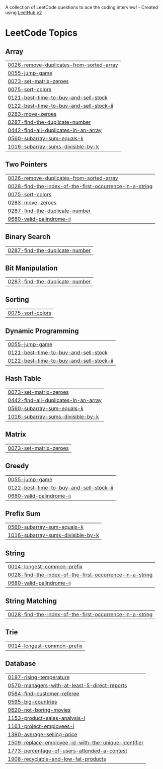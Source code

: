 A collection of LeetCode questions to ace the coding interview! - Created using [LeetHub v2](https://github.com/arunbhardwaj/LeetHub-2.0)
<!---LeetCode Topics Start-->
# LeetCode Topics
## Array
|  |
| ------- |
| [0026-remove-duplicates-from-sorted-array](https://github.com/amannaredi/LeetCode/tree/master/0026-remove-duplicates-from-sorted-array) |
| [0055-jump-game](https://github.com/amannaredi/LeetCode/tree/master/0055-jump-game) |
| [0073-set-matrix-zeroes](https://github.com/amannaredi/LeetCode/tree/master/0073-set-matrix-zeroes) |
| [0075-sort-colors](https://github.com/amannaredi/LeetCode/tree/master/0075-sort-colors) |
| [0121-best-time-to-buy-and-sell-stock](https://github.com/amannaredi/LeetCode/tree/master/0121-best-time-to-buy-and-sell-stock) |
| [0122-best-time-to-buy-and-sell-stock-ii](https://github.com/amannaredi/LeetCode/tree/master/0122-best-time-to-buy-and-sell-stock-ii) |
| [0283-move-zeroes](https://github.com/amannaredi/LeetCode/tree/master/0283-move-zeroes) |
| [0287-find-the-duplicate-number](https://github.com/amannaredi/LeetCode/tree/master/0287-find-the-duplicate-number) |
| [0442-find-all-duplicates-in-an-array](https://github.com/amannaredi/LeetCode/tree/master/0442-find-all-duplicates-in-an-array) |
| [0560-subarray-sum-equals-k](https://github.com/amannaredi/LeetCode/tree/master/0560-subarray-sum-equals-k) |
| [1016-subarray-sums-divisible-by-k](https://github.com/amannaredi/LeetCode/tree/master/1016-subarray-sums-divisible-by-k) |
## Two Pointers
|  |
| ------- |
| [0026-remove-duplicates-from-sorted-array](https://github.com/amannaredi/LeetCode/tree/master/0026-remove-duplicates-from-sorted-array) |
| [0028-find-the-index-of-the-first-occurrence-in-a-string](https://github.com/amannaredi/LeetCode/tree/master/0028-find-the-index-of-the-first-occurrence-in-a-string) |
| [0075-sort-colors](https://github.com/amannaredi/LeetCode/tree/master/0075-sort-colors) |
| [0283-move-zeroes](https://github.com/amannaredi/LeetCode/tree/master/0283-move-zeroes) |
| [0287-find-the-duplicate-number](https://github.com/amannaredi/LeetCode/tree/master/0287-find-the-duplicate-number) |
| [0680-valid-palindrome-ii](https://github.com/amannaredi/LeetCode/tree/master/0680-valid-palindrome-ii) |
## Binary Search
|  |
| ------- |
| [0287-find-the-duplicate-number](https://github.com/amannaredi/LeetCode/tree/master/0287-find-the-duplicate-number) |
## Bit Manipulation
|  |
| ------- |
| [0287-find-the-duplicate-number](https://github.com/amannaredi/LeetCode/tree/master/0287-find-the-duplicate-number) |
## Sorting
|  |
| ------- |
| [0075-sort-colors](https://github.com/amannaredi/LeetCode/tree/master/0075-sort-colors) |
## Dynamic Programming
|  |
| ------- |
| [0055-jump-game](https://github.com/amannaredi/LeetCode/tree/master/0055-jump-game) |
| [0121-best-time-to-buy-and-sell-stock](https://github.com/amannaredi/LeetCode/tree/master/0121-best-time-to-buy-and-sell-stock) |
| [0122-best-time-to-buy-and-sell-stock-ii](https://github.com/amannaredi/LeetCode/tree/master/0122-best-time-to-buy-and-sell-stock-ii) |
## Hash Table
|  |
| ------- |
| [0073-set-matrix-zeroes](https://github.com/amannaredi/LeetCode/tree/master/0073-set-matrix-zeroes) |
| [0442-find-all-duplicates-in-an-array](https://github.com/amannaredi/LeetCode/tree/master/0442-find-all-duplicates-in-an-array) |
| [0560-subarray-sum-equals-k](https://github.com/amannaredi/LeetCode/tree/master/0560-subarray-sum-equals-k) |
| [1016-subarray-sums-divisible-by-k](https://github.com/amannaredi/LeetCode/tree/master/1016-subarray-sums-divisible-by-k) |
## Matrix
|  |
| ------- |
| [0073-set-matrix-zeroes](https://github.com/amannaredi/LeetCode/tree/master/0073-set-matrix-zeroes) |
## Greedy
|  |
| ------- |
| [0055-jump-game](https://github.com/amannaredi/LeetCode/tree/master/0055-jump-game) |
| [0122-best-time-to-buy-and-sell-stock-ii](https://github.com/amannaredi/LeetCode/tree/master/0122-best-time-to-buy-and-sell-stock-ii) |
| [0680-valid-palindrome-ii](https://github.com/amannaredi/LeetCode/tree/master/0680-valid-palindrome-ii) |
## Prefix Sum
|  |
| ------- |
| [0560-subarray-sum-equals-k](https://github.com/amannaredi/LeetCode/tree/master/0560-subarray-sum-equals-k) |
| [1016-subarray-sums-divisible-by-k](https://github.com/amannaredi/LeetCode/tree/master/1016-subarray-sums-divisible-by-k) |
## String
|  |
| ------- |
| [0014-longest-common-prefix](https://github.com/amannaredi/LeetCode/tree/master/0014-longest-common-prefix) |
| [0028-find-the-index-of-the-first-occurrence-in-a-string](https://github.com/amannaredi/LeetCode/tree/master/0028-find-the-index-of-the-first-occurrence-in-a-string) |
| [0680-valid-palindrome-ii](https://github.com/amannaredi/LeetCode/tree/master/0680-valid-palindrome-ii) |
## String Matching
|  |
| ------- |
| [0028-find-the-index-of-the-first-occurrence-in-a-string](https://github.com/amannaredi/LeetCode/tree/master/0028-find-the-index-of-the-first-occurrence-in-a-string) |
## Trie
|  |
| ------- |
| [0014-longest-common-prefix](https://github.com/amannaredi/LeetCode/tree/master/0014-longest-common-prefix) |
## Database
|  |
| ------- |
| [0197-rising-temperature](https://github.com/amannaredi/LeetCode/tree/master/0197-rising-temperature) |
| [0570-managers-with-at-least-5-direct-reports](https://github.com/amannaredi/LeetCode/tree/master/0570-managers-with-at-least-5-direct-reports) |
| [0584-find-customer-referee](https://github.com/amannaredi/LeetCode/tree/master/0584-find-customer-referee) |
| [0595-big-countries](https://github.com/amannaredi/LeetCode/tree/master/0595-big-countries) |
| [0620-not-boring-movies](https://github.com/amannaredi/LeetCode/tree/master/0620-not-boring-movies) |
| [1153-product-sales-analysis-i](https://github.com/amannaredi/LeetCode/tree/master/1153-product-sales-analysis-i) |
| [1161-project-employees-i](https://github.com/amannaredi/LeetCode/tree/master/1161-project-employees-i) |
| [1390-average-selling-price](https://github.com/amannaredi/LeetCode/tree/master/1390-average-selling-price) |
| [1509-replace-employee-id-with-the-unique-identifier](https://github.com/amannaredi/LeetCode/tree/master/1509-replace-employee-id-with-the-unique-identifier) |
| [1773-percentage-of-users-attended-a-contest](https://github.com/amannaredi/LeetCode/tree/master/1773-percentage-of-users-attended-a-contest) |
| [1908-recyclable-and-low-fat-products](https://github.com/amannaredi/LeetCode/tree/master/1908-recyclable-and-low-fat-products) |
<!---LeetCode Topics End-->